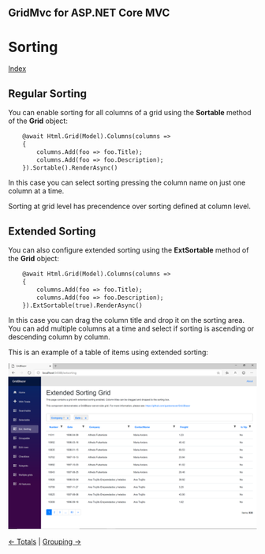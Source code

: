 ## GridMvc for ASP.NET Core MVC

# Sorting

[Index](Documentation.md)

## Regular Sorting
You can enable sorting for all columns of a grid using the **Sortable** method of the **Grid** object:
```razor
    @await Html.Grid(Model).Columns(columns =>
    {
        columns.Add(foo => foo.Title);
        columns.Add(foo => foo.Description);
    }).Sortable().RenderAsync()
```

In this case you can select sorting pressing the column name on just one column at a time.

Sorting at grid level has precendence over sorting defined at column level.

## Extended Sorting
You can also configure extended sorting using the **ExtSortable** method of the **Grid** object:
```razor
    @await Html.Grid(Model).Columns(columns =>
    {
        columns.Add(foo => foo.Title);
        columns.Add(foo => foo.Description);
    }).ExtSortable(true).RenderAsync()
```

In this case you can drag the column title and drop it on the sorting area. You can add multiple columns at a time and select if sorting is ascending or descending column by column.

This is an example of a table of items using extended sorting:

![](../images/Extended_sorting.png)


[<- Totals](Totals.md) | [Grouping ->](Grouping.md)